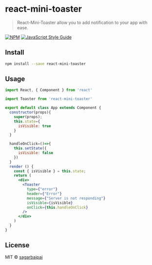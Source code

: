 # react-mini-toaster

>  React-Mini-Toaster allow you to add notification to your app with ease.

[![NPM](https://img.shields.io/npm/v/react-mini-toaster.svg)](https://www.npmjs.com/package/react-mini-toaster) [![JavaScript Style Guide](https://img.shields.io/badge/code_style-standard-brightgreen.svg)](https://standardjs.com)

## Install

```bash
npm install --save react-mini-toaster
```

## Usage

```jsx
import React, { Component } from 'react'

import Toaster from 'react-mini-toaster'

export default class App extends Component {
  constructor(props){
    super(props);
    this.state={
      isVisible: true
    }
  }

  handleOnClick=()=>{
    this.setState({
      isVisible: false
    })
  }
  render () {
    const { isVisible } = this.state;
    return (
      <div>
        <Toaster 
          type={"error"}
          header={"Error"}
          message={"Server is not responding"}
          isVisible={isVisible}
          onClick={this.handleOnClick} 
        />
      </div>
    )
  }
}
```

## License

MIT © [sagarbajpai](https://github.com/sagarbajpai)
